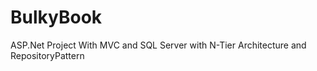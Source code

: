 # BulkyBook

ASP.Net Project With MVC and SQL Server with N-Tier Architecture and RepositoryPattern
